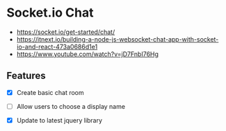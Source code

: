 # Socket.io Chat
- https://socket.io/get-started/chat/
- https://itnext.io/building-a-node-js-websocket-chat-app-with-socket-io-and-react-473a0686d1e1
- https://www.youtube.com/watch?v=jD7FnbI76Hg

## Features
- [x] Create basic chat room
- [ ] Allow users to choose a display name
- [x] Update to latest jquery library

